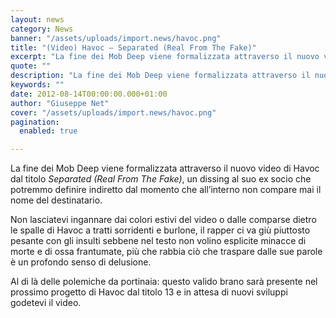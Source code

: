 ```yaml
---
layout: news
category: News
banner: "/assets/uploads/import.news/havoc.png"
title: "(Video) Havoc – Separated (Real From The Fake)"
excerpt: "La fine dei Mob Deep viene formalizzata attraverso il nuovo video di Havoc dal titolo Separated (Real From The Fake), un dissing al suo ex socio che potremmo definire indiretto dal momento che all’interno non compare mai il nome del destinatario. Non lasciatevi ingannare dai colori estivi del video o dalle comparse dietro le spalle [&hellip"
quote: ""
description: "La fine dei Mob Deep viene formalizzata attraverso il nuovo video di Havoc dal titolo Separated (Real From The Fake), un dissing al suo ex socio che potremmo definire indiretto dal momento che all’interno non compare mai il nome del destinatario. Non lasciatevi ingannare dai colori estivi del video o dalle comparse dietro le spalle [&hellip"
keywords: ""
date: 2012-08-14T00:00:00.000+01:00
author: "Giuseppe Net"
cover: "/assets/uploads/import.news/havoc.png"
pagination:
  enabled: true

---
```


La fine dei Mob Deep viene formalizzata attraverso il nuovo video di Havoc dal titolo _Separated (Real From The Fake)_, un dissing al suo ex socio che potremmo definire indiretto dal momento che all’interno non compare mai il nome del destinatario.

Non lasciatevi ingannare dai colori estivi del video o dalle comparse dietro le spalle di Havoc a tratti sorridenti e burlone, il rapper ci va giù piuttosto pesante con gli insulti sebbene nel testo non volino esplicite minacce di morte e di ossa frantumate, più che rabbia ciò che traspare dalle sue parole è un profondo senso di delusione.

Al di là delle polemiche da portinaia: questo valido brano sarà presente nel prossimo progetto di Havoc dal titolo 13 e in attesa di nuovi sviluppi godetevi il video.